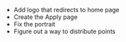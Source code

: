- Add logo that redirects to home page
- Create the Apply page
- Fix the portrait
- Figure out a way to distribute points